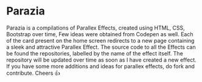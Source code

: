 # Parazia
Parazia is a compilations of Parallex Effects, created using HTML, CSS, Bootstrap over time, Few ideas were obtained from Codepen as well. Each of the card present on the home screen redirects to a new page containing a sleek and attractive Parallex Effect. The source code to all the Effects can be found the repositories, labelled by the name of the effect itself. The repository will be updated over time as soon as I have created a new effect. If you have some more additions and ideas for parallex effects, do fork and contribute. Cheers 👍 
